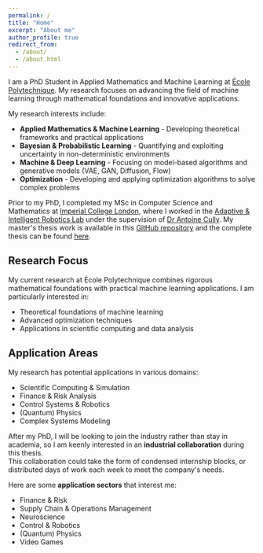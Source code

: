 ```yaml
---
permalink: /
title: "Home"
excerpt: "About me"
author_profile: true
redirect_from: 
  - /about/
  - /about.html
---
```


I am a PhD Student in Applied Mathematics and Machine Learning at [École Polytechnique](https://www.polytechnique.edu/). My research focuses on advancing the field of machine learning through mathematical foundations and innovative applications.

My research interests include:
- **Applied Mathematics & Machine Learning** - Developing theoretical frameworks and practical applications
- **Bayesian & Probabilistic Learning** - Quantifying and exploiting uncertainty in non-deterministic environments
- **Machine & Deep Learning** - Focusing on model-based algorithms and generative models (VAE, GAN, Diffusion, Flow)
- **Optimization** - Developing and applying optimization algorithms to solve complex problems

Prior to my PhD, I completed my MSc in Computer Science and Mathematics at [Imperial College London](https://www.imperial.ac.uk/), where I worked in the [Adaptive & Intelligent Robotics Lab](https://www.imperial.ac.uk/adaptive-intelligent-robotics/) under the supervision of [Dr Antoine Cully](https://www.imperial.ac.uk/people/a.cully). My master's thesis work is available in this [GitHub repository](https://github.com/LouisTier/Model-Based_Quality-Diversity) and the complete thesis can be found [here](/files/pdf/IRP_LouisBERTHIER.pdf).

## Research Focus
My current research at École Polytechnique combines rigorous mathematical foundations with practical machine learning applications. I am particularly interested in:
- Theoretical foundations of machine learning
- Advanced optimization techniques
- Applications in scientific computing and data analysis

## Application Areas
My research has potential applications in various domains:
- Scientific Computing & Simulation
- Finance & Risk Analysis
- Control Systems & Robotics
- (Quantum) Physics
- Complex Systems Modeling

After my PhD, I will be looking to join the industry rather than stay in academia, so I am keenly interested in an **industrial collaboration** during this thesis.  
This collaboration could take the form of condensed internship blocks, or distributed days of work each week to meet the company's needs.  

Here are some **application sectors** that interest me:
- Finance & Risk 
- Supply Chain & Operations Management
- Neuroscience
- Control & Robotics
- (Quantum) Physics
- Video Games